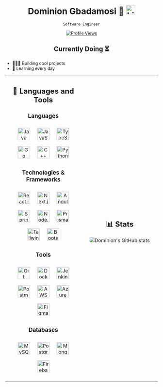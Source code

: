 <h1 align="center">
  Dominion Gbadamosi 🌟
  <a href="https://www.linkedin.com/in/dominion-gbadamosi" target="_blank">
    <img src="https://skillicons.dev/icons?i=linkedin" alt="LinkedIn" width="30" height="30" />
  </a>
</h1>
<p align="center">
  <code>Software Engineer</code>
</p>
<div style="margin: 5px;">
    <p style="margin:0;padding:0;" align="center" dir="auto">
        <a target="_self" style="width:100%; max-width:100%;" rel="noopener norefferer nofollow" href="/">
            <img src="https://komarev.com/ghpvc/?username=kiing-dom&style=flat-square&color=8868bd" alt="Profile Views" style="background-color: transparent;">
        </a>
    </p>
</div>

<h2 align="center">Currently Doing ⏳</h2>

- 👷🏾‍♂️ Building cool projects
- 🌱 Learning every day


<table>
<tr>
<td width="50%">
<h2 align="center">🧰 Languages and Tools</h2>
<h3 align="center">Languages</h3>
<p align="center">
  <img src="https://skillicons.dev/icons?i=java" alt="Java" width="40" height="40" style="margin:10px;" />
  <img src="https://skillicons.dev/icons?i=js" alt="JavaScript" width="40" height="40" style="margin:10px;" />
  <img src="https://skillicons.dev/icons?i=ts" alt="TypeScript" width="40" height="40" style="margin:10px;" />
  <img src="https://skillicons.dev/icons?i=go" alt="Go" width="40" height="40" style="margin:10px;" />
  <img src="https://skillicons.dev/icons?i=cpp" alt="C++" width="40" height="40" style="margin:10px;" />
  <img src="https://skillicons.dev/icons?i=py" alt="Python" width="40" height="40" style="margin:10px;" />
</p>
<h3 align="center">Technologies & Frameworks</h3>
<p align="center">
  <img src="https://skillicons.dev/icons?i=react" alt="React.js" width="40" height="40" style="margin:10px;" />
  <img src="https://skillicons.dev/icons?i=nextjs" alt="Next.js" width="40" height="40" style="margin:10px;" />
  <img src="https://skillicons.dev/icons?i=angular" alt="Angular" width="40" height="40" style="margin:10px;" />
  <img src="https://skillicons.dev/icons?i=spring" alt="Spring Boot" width="40" height="40" style="margin:10px;" />
  <img src="https://skillicons.dev/icons?i=nodejs" alt="Node.js" width="40" height="40" style="margin:10px;" />
  <img src="https://skillicons.dev/icons?i=prisma" alt="Prisma" width="40" height="40" style="margin:10px;" />
  <img src="https://skillicons.dev/icons?i=tailwind" alt="Tailwind" width="40" height="40" style="margin:10px;" />
  <img src="https://skillicons.dev/icons?i=bootstrap" alt="Bootstrap" width="40" height="40" style="margin:10px;" />
</p>
<h3 align="center">Tools</h3>
<p align="center">
  <img src="https://skillicons.dev/icons?i=git" alt="Git" width="40" height="40" style="margin:10px;" />
  <img src="https://skillicons.dev/icons?i=docker" alt="Docker" width="40" height="40" style="margin:10px;" />
  <img src="https://skillicons.dev/icons?i=jenkins" alt="Jenkins" width="40" height="40" style="margin:10px;" />
  <img src="https://skillicons.dev/icons?i=postman" alt="Postman" width="40" height="40" style="margin:10px;" />
  <img src="https://skillicons.dev/icons?i=aws" alt="AWS" width="40" height="40" style="margin:10px;" />
  <img src="https://skillicons.dev/icons?i=azure" alt="Azure" width="40" height="40" style="margin:10px;" />
  <img src="https://skillicons.dev/icons?i=figma" alt="Figma" width="40" height="40" style="margin:10px;" />
</p>
<h3 align="center">Databases</h3>
<p align="center">
  <img src="https://skillicons.dev/icons?i=mysql" alt="MySQL" width="40" height="40" style="margin:10px;" />
  <img src="https://skillicons.dev/icons?i=postgres" alt="PostgreSQL" width="40" height="40" style="margin:10px;" />
  <img src="https://skillicons.dev/icons?i=mongodb" alt="MongoDB" width="40" height="40" style="margin:10px;" />
  <img src="https://skillicons.dev/icons?i=firebase" alt="Firebase" width="40" height="40" style="margin:10px;" />
</p>
</td>
<td width="50%">
<h2 align="center">📊 Stats</h2>
<p align="center">
  <img src="https://github-readme-stats.vercel.app/api?username=kiing-dom&theme=midnight-purple&show_icons=true" alt="Dominion's GitHub stats" />
</p>
</td>
</tr>
</table>
